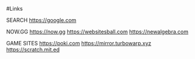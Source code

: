 #Links

SEARCH
https://google.com

NOW.GG
https://now.gg
https://websitesball.com
https://newalgebra.com

GAME SITES
https://poki.com
https://mirror.turbowarp.xyz
https://scratch.mit.ed
